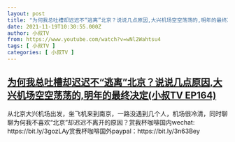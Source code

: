 ```yaml
---
layout: post
title: "为何我总吐槽却迟迟不“逃离”北京？说说几点原因,大兴机场空空荡荡的,明年的最终决定(小叔TV EP164)"
date: 2021-11-19T10:30:55.000Z
author: 小叔TV
from: https://www.youtube.com/watch?v=wNl2Wahtsu4
tags: [ 小叔TV ]
categories: [ 小叔TV ]
---
```

<!--1637317855000-->
[为何我总吐槽却迟迟不“逃离”北京？说说几点原因,大兴机场空空荡荡的,明年的最终决定(小叔TV EP164)](https://www.youtube.com/watch?v=wNl2Wahtsu4)
------

<div>
从北京大兴机场出发，坐飞机来到南京，一路没遇到几个人，机场很冷清，同时聊聊为何我不喜欢“北京”却迟迟不离开的原因？赏我杯咖啡国内wechat: https://bit.ly/3gozLAy赏我杯咖啡国外paypal：https://bit.ly/3n63Bey
</div>
